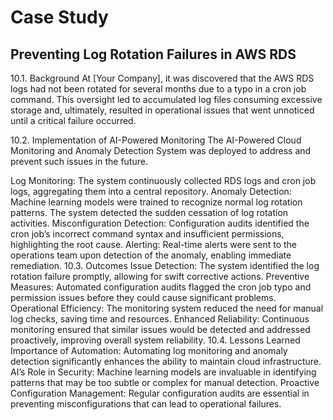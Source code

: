 # Case Study

## Preventing Log Rotation Failures in AWS RDS

10.1. Background
At [Your Company], it was discovered that the AWS RDS logs had not been rotated for several months due to a typo in a cron job command. This oversight led to accumulated log files consuming excessive storage and, ultimately, resulted in operational issues that went unnoticed until a critical failure occurred.

10.2. Implementation of AI-Powered Monitoring
The AI-Powered Cloud Monitoring and Anomaly Detection System was deployed to address and prevent such issues in the future.

Log Monitoring: The system continuously collected RDS logs and cron job logs, aggregating them into a central repository.
Anomaly Detection: Machine learning models were trained to recognize normal log rotation patterns. The system detected the sudden cessation of log rotation activities.
Misconfiguration Detection: Configuration audits identified the cron job’s incorrect command syntax and insufficient permissions, highlighting the root cause.
Alerting: Real-time alerts were sent to the operations team upon detection of the anomaly, enabling immediate remediation.
10.3. Outcomes
Issue Detection: The system identified the log rotation failure promptly, allowing for swift corrective actions.
Preventive Measures: Automated configuration audits flagged the cron job typo and permission issues before they could cause significant problems.
Operational Efficiency: The monitoring system reduced the need for manual log checks, saving time and resources.
Enhanced Reliability: Continuous monitoring ensured that similar issues would be detected and addressed proactively, improving overall system reliability.
10.4. Lessons Learned
Importance of Automation: Automating log monitoring and anomaly detection significantly enhances the ability to maintain cloud infrastructure.
AI’s Role in Security: Machine learning models are invaluable in identifying patterns that may be too subtle or complex for manual detection.
Proactive Configuration Management: Regular configuration audits are essential in preventing misconfigurations that can lead to operational failures.